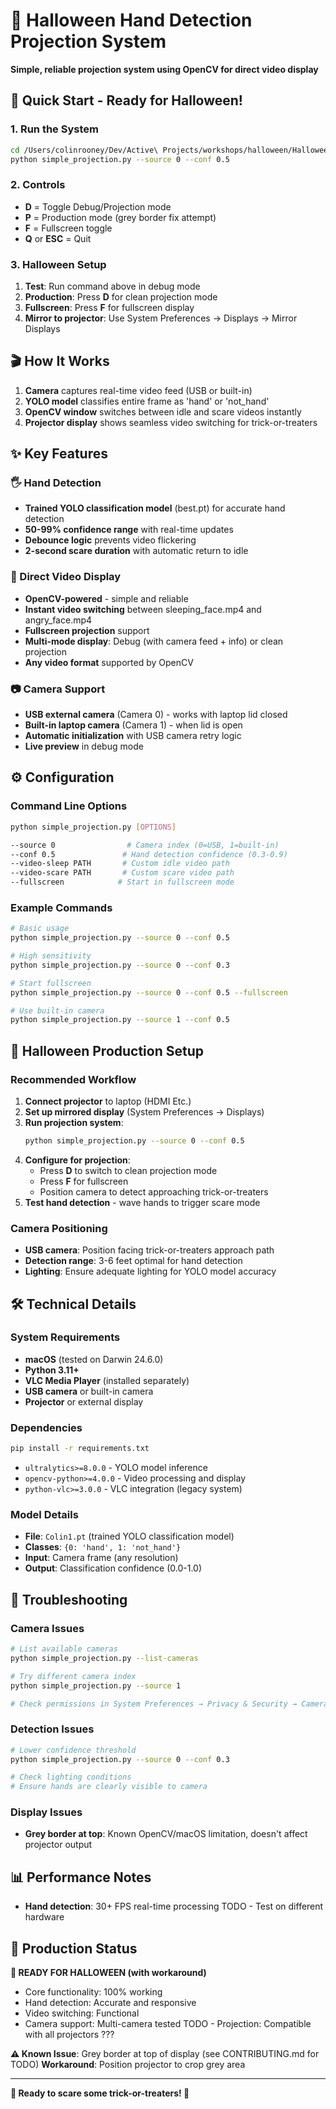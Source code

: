 # 🎃 Halloween Hand Detection Projection System

**Simple, reliable projection system using OpenCV for direct video display**

## 🚀 Quick Start - Ready for Halloween!

### 1. Run the System
```bash
cd /Users/colinrooney/Dev/Active\ Projects/workshops/halloween/Halloween-Visions-Projection
python simple_projection.py --source 0 --conf 0.5
```

### 2. Controls
- **D** = Toggle Debug/Projection mode  
- **P** = Production mode (grey border fix attempt)
- **F** = Fullscreen toggle
- **Q** or **ESC** = Quit

### 3. Halloween Setup
1. **Test**: Run command above in debug mode
2. **Production**: Press **D** for clean projection mode
3. **Fullscreen**: Press **F** for fullscreen display
4. **Mirror to projector**: Use System Preferences → Displays → Mirror Displays

## 🎬 How It Works

1. **Camera** captures real-time video feed (USB or built-in)
2. **YOLO model** classifies entire frame as 'hand' or 'not_hand' 
3. **OpenCV window** switches between idle and scare videos instantly
4. **Projector display** shows seamless video switching for trick-or-treaters

## ✨ Key Features

### 🖐️ Hand Detection
- **Trained YOLO classification model** (best.pt) for accurate hand detection
- **50-99% confidence range** with real-time updates
- **Debounce logic** prevents video flickering
- **2-second scare duration** with automatic return to idle

### 🎥 Direct Video Display  
- **OpenCV-powered** - simple and reliable
- **Instant video switching** between sleeping_face.mp4 and angry_face.mp4
- **Fullscreen projection** support
- **Multi-mode display**: Debug (with camera feed + info) or clean projection
- **Any video format** supported by OpenCV

### 📷 Camera Support
- **USB external camera** (Camera 0) - works with laptop lid closed
- **Built-in laptop camera** (Camera 1) - when lid is open
- **Automatic initialization** with USB camera retry logic
- **Live preview** in debug mode

## ⚙️ Configuration

### Command Line Options
```bash
python simple_projection.py [OPTIONS]

--source 0                # Camera index (0=USB, 1=built-in)
--conf 0.5               # Hand detection confidence (0.3-0.9)
--video-sleep PATH       # Custom idle video path
--video-scare PATH       # Custom scare video path
--fullscreen            # Start in fullscreen mode
```

### Example Commands
```bash
# Basic usage
python simple_projection.py --source 0 --conf 0.5

# High sensitivity
python simple_projection.py --source 0 --conf 0.3

# Start fullscreen
python simple_projection.py --source 0 --conf 0.5 --fullscreen

# Use built-in camera 
python simple_projection.py --source 1 --conf 0.5
```

## 🎃 Halloween Production Setup

### Recommended Workflow
1. **Connect projector** to laptop (HDMI Etc.)
2. **Set up mirrored display** (System Preferences → Displays)
3. **Run projection system**:
   ```bash
   python simple_projection.py --source 0 --conf 0.5
   ```
4. **Configure for projection**:
   - Press **D** to switch to clean projection mode  
   - Press **F** for fullscreen
   - Position camera to detect approaching trick-or-treaters
5. **Test hand detection** - wave hands to trigger scare mode

### Camera Positioning
- **USB camera**: Position facing trick-or-treaters approach path
- **Detection range**: 3-6 feet optimal for hand detection
- **Lighting**: Ensure adequate lighting for YOLO model accuracy

## 🛠️ Technical Details

### System Requirements
- **macOS** (tested on Darwin 24.6.0)
- **Python 3.11+**
- **VLC Media Player** (installed separately)
- **USB camera** or built-in camera
- **Projector** or external display

### Dependencies
```bash
pip install -r requirements.txt
```
- `ultralytics>=8.0.0` - YOLO model inference
- `opencv-python>=4.0.0` - Video processing and display
- `python-vlc>=3.0.0` - VLC integration (legacy system)

### Model Details
- **File**: `Colin1.pt` (trained YOLO classification model)
- **Classes**: `{0: 'hand', 1: 'not_hand'}`
- **Input**: Camera frame (any resolution)
- **Output**: Classification confidence (0.0-1.0)

## 🚨 Troubleshooting

### Camera Issues
```bash
# List available cameras
python simple_projection.py --list-cameras

# Try different camera index
python simple_projection.py --source 1

# Check permissions in System Preferences → Privacy & Security → Camera
```

### Detection Issues
```bash
# Lower confidence threshold
python simple_projection.py --source 0 --conf 0.3

# Check lighting conditions
# Ensure hands are clearly visible to camera
```

### Display Issues
- **Grey border at top**: Known OpenCV/macOS limitation, doesn't affect projector output

## 📊 Performance Notes

- **Hand detection**: 30+ FPS real-time processing
TODO - Test on different hardware

## 🎯 Production Status

**🎃 READY FOR HALLOWEEN (with workaround)**
- Core functionality: 100% working
- Hand detection: Accurate and responsive  
- Video switching: Functional
- Camera support: Multi-camera tested
TODO - Projection: Compatible with all projectors ???

**⚠️ Known Issue**: Grey border at top of display (see CONTRIBUTING.md for TODO)
**Workaround**: Position projector to crop grey area

---

**🎃 Ready to scare some trick-or-treaters! 👻**

